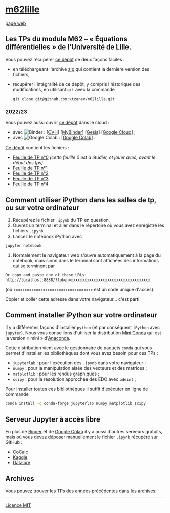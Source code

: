 # [m62lille](https://github.com/ktzanev/m62lille)

[page web](https://ktzanev.github.io/m62lille/)

## Les TPs du module M62 – « Équations différentielles » de l'Université de Lille.

Vous pouvez récupérer [ce dépôt](https://github.com/ktzanev/m62lille) de deux façons faciles :

- en téléchargeant l'archive [zip](https://github.com/ktzanev/m62lille/archive/master.zip) qui contient la dernière version des fichiers,
- récupérer l'intégralité de ce dépôt, y compris l'historique des modifications, en utilisant `git` avec la commande

  ~~~~~~~
  git clone git@github.com:ktzanev/m62lille.git
  ~~~~~~~


### 2022/23

Vous pouvez aussi ouvrir [ce dépôt](https://github.com/ktzanev/m62lille) dans le cloud :

- avec ![Binder](https://mybinder.org/badge_logo.svg) :
  [[OVH](https://binder.mybinder.ovh/v2/gh/ktzanev/m62lille/master)]
  [[MyBinder](https://mybinder.org/v2/gh/ktzanev/m62lille/master)]
  [[Gesis](https://notebooks.gesis.org/binder/v2/gh/ktzanev/m62lille/master)]
  [[Google Cloud](https://gke.mybinder.org/v2/gh/ktzanev/m62lille/master)]
  ;
- avec ![Google Colab](https://colab.research.google.com/assets/colab-badge.svg) :
  [[Google Colab](https://colab.research.google.com/github/ktzanev/m62lille/blob/master)]
  .

[Ce dépôt](https://github.com/ktzanev/m62lille) contient les fichiers :

- [Feuille de TP n°0](M62_TP0.ipynb)
*(cette feuille 0 est à étudier, et jouer avec, avant le début des tps)*
- [Feuille de TP n°1](M62_TP1_NOM_Prenom.ipynb)
- [Feuille de TP n°2](M62_TP2_NOM_Prenom.ipynb)
- [Feuille de TP n°3](M62_TP3_NOM_Prenom.ipynb)
- [Feuille de TP n°4](M62_TP4_NOM_Prenom.ipynb)


## Comment utiliser iPython dans les salles de tp, ou sur votre ordinateur

1. Récupérez le fichier `.ipynb` du TP en question.
1. Ouvrez un terminal et aller dans le répertoire où vous avez enregistré les fichiers `.ipynb`.
1. Lancez le notebook iPython avec
  ```bash
  jupyter notebook
  ```
1. Normalement le navigateur web s'ouvre automatiquement à la page du notebook, mais sinon dans le terminal sont affichées des informations qui se terminent par
  ```bash
  Or copy and paste one of these URLs:
  http://localhost:8888/?token=xxxxxxxxxxxxxxxxxxxxxxxxxxxxxxxxxxx
  ```
  (où `xxxxxxxxxxxxxxxxxxxxxxxxxxxxxxxxxxx` est un code unique d'accès).

  Copier et coller cette adresse dans votre navigateur... c'est parti.

## Comment installer iPython sur votre ordinateur

Il y a différentes façons d'installer `python` (et par conséquent `iPython` avec `jupyter`). Nous vous conseillons d'utiliser la distribution [Mini Conda](https://docs.conda.io/en/latest/miniconda.html) qui est la version « mini » d'[Anaconda](https://www.anaconda.com/products/individual).

Cette distribution vient avec le gestionnaire de paquets `conda` qui vous permet d'installer les bibliothèques dont vous avez besoin pour ces TPs :
- `jupyterlab` : pour l'exécution des `.ipynb` dans votre navigateur ;
- `numpy` : pour la manipulation aisée des vecteurs et des matrices ;
- `matplotlib` : pour les rendus graphiques ;
- `scipy` : pour la résolution approchée des EDO avec `odeint` ;

Pour installer toutes ces bibliothèques il suffit d'exécuter en ligne de commande
```bash
conda install -c conda-forge jupyterlab numpy matplotlib scipy
```

## Serveur Jupyter à accès libre

En plus de [Binder](https://mybinder.org) et de [Google Colab](https://colab.research.google.com) il y a aussi d'autres serveurs gratuits, mais où vous devez déposer manuellement le fichier `.ipynb` récupéré sur GitHub :
- [CoCalc](https://cocalc.com/)
- [Kaggle](https://www.kaggle.com/)
- [Datalore](https://datalore.jetbrains.com/)

## Archives

Vous pouvez trouver les TPs des années précédentes dans [les archives](archives.md).

---
[Licence MIT](LICENSE)
